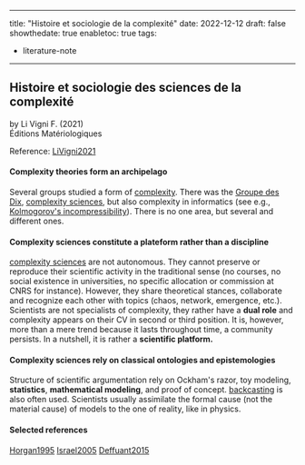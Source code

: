 
---
title: "Histoire et sociologie de la complexité"
date: 2022-12-12
draft: false
showthedate: true
enabletoc: true
tags:
- literature-note
---


## **Histoire et sociologie des sciences de la complexité**     
by Li Vigni F. (2021)         
Éditions Matériologiques      

Reference: [LiVigni2021](reference/LiVigni2021.md)

#### Complexity theories form an archipelago
Several groups studied a form of [complexity](definition/complexity.md). There was the [Groupe des Dix](definition/Groupe%20des%20Dix.md), [complexity sciences](definition/complexity%20sciences.md), but also complexity in informatics (see e.g., [Kolmogorov's incompressibility](concept/Kolmogorov's%20incompressibility.md)). There is no one area, but several and different ones. 

#### Complexity sciences constitute a plateform rather than a discipline
[complexity sciences](definition/complexity%20sciences.md) are not autonomous. They cannot preserve or reproduce their scientific activity in the traditional sense (no courses, no social existence in universities, no specific allocation or commission at CNRS for instance). However, they share theoretical stances, collaborate and recognize each other with topics (chaos, network, emergence, etc.). Scientists are not specialists of complexity, they rather have a **dual role** and complexity appears on their CV in second or third position. It is, however, more than a mere trend because it lasts throughout time, a community persists. In a nutshell, it is rather a **scientific platform.** 

#### Complexity sciences rely on classical ontologies and epistemologies
Structure of scientific argumentation rely on Ockham's razor, toy modeling, **statistics**, **mathematical modeling**, and proof of concept. [backcasting](definition/backcasting.md) is also often used. Scientists usually assimilate the formal cause (not the material cause) of models to the one of reality, like in physics.


#### Selected references

[Horgan1995](reference/Horgan1995.md)
[Israel2005](reference/Israel2005.md)
[Deffuant2015](reference/Deffuant2015.md)

